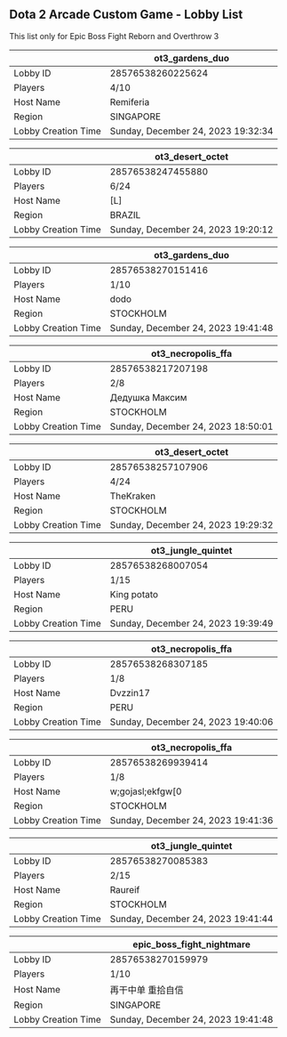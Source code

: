 ## Dota 2 Arcade Custom Game - Lobby List

This list only for Epic Boss Fight Reborn and Overthrow 3

|  | ot3_gardens_duo |
| ------ | ------ |
| Lobby ID | 28576538260225624 |
| Players | 4/10 |
| Host Name | Remiferia |
| Region | SINGAPORE |
| Lobby Creation Time | Sunday, December 24, 2023 19:32:34 |


|  | ot3_desert_octet |
| ------ | ------ |
| Lobby ID | 28576538247455880 |
| Players | 6/24 |
| Host Name | [L] |
| Region | BRAZIL |
| Lobby Creation Time | Sunday, December 24, 2023 19:20:12 |


|  | ot3_gardens_duo |
| ------ | ------ |
| Lobby ID | 28576538270151416 |
| Players | 1/10 |
| Host Name | dodo |
| Region | STOCKHOLM |
| Lobby Creation Time | Sunday, December 24, 2023 19:41:48 |


|  | ot3_necropolis_ffa |
| ------ | ------ |
| Lobby ID | 28576538217207198 |
| Players | 2/8 |
| Host Name | Дедушка Максим |
| Region | STOCKHOLM |
| Lobby Creation Time | Sunday, December 24, 2023 18:50:01 |


|  | ot3_desert_octet |
| ------ | ------ |
| Lobby ID | 28576538257107906 |
| Players | 4/24 |
| Host Name | TheKraken |
| Region | STOCKHOLM |
| Lobby Creation Time | Sunday, December 24, 2023 19:29:32 |


|  | ot3_jungle_quintet |
| ------ | ------ |
| Lobby ID | 28576538268007054 |
| Players | 1/15 |
| Host Name | King potato |
| Region | PERU |
| Lobby Creation Time | Sunday, December 24, 2023 19:39:49 |


|  | ot3_necropolis_ffa |
| ------ | ------ |
| Lobby ID | 28576538268307185 |
| Players | 1/8 |
| Host Name | Dvzzin17 |
| Region | PERU |
| Lobby Creation Time | Sunday, December 24, 2023 19:40:06 |


|  | ot3_necropolis_ffa |
| ------ | ------ |
| Lobby ID | 28576538269939414 |
| Players | 1/8 |
| Host Name | w;gojasl;ekfgw[0 |
| Region | STOCKHOLM |
| Lobby Creation Time | Sunday, December 24, 2023 19:41:36 |


|  | ot3_jungle_quintet |
| ------ | ------ |
| Lobby ID | 28576538270085383 |
| Players | 2/15 |
| Host Name | Raureif |
| Region | STOCKHOLM |
| Lobby Creation Time | Sunday, December 24, 2023 19:41:44 |


|  | epic_boss_fight_nightmare |
| ------ | ------ |
| Lobby ID | 28576538270159979 |
| Players | 1/10 |
| Host Name | 再干中单  重拾自信 |
| Region | SINGAPORE |
| Lobby Creation Time | Sunday, December 24, 2023 19:41:48 |


